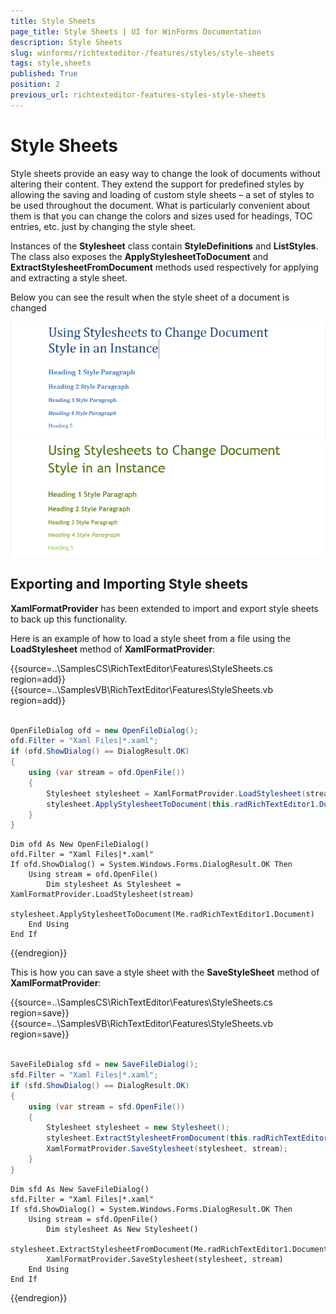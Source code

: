 ```yaml
---
title: Style Sheets
page_title: Style Sheets | UI for WinForms Documentation
description: Style Sheets
slug: winforms/richtexteditor-/features/styles/style-sheets
tags: style,sheets
published: True
position: 2
previous_url: richtexteditor-features-styles-style-sheets
---
```


# Style Sheets



Style sheets provide an easy way to change the look of documents without altering their content. They extend the support for predefined styles by allowing the saving and loading of custom style sheets – a set of styles to be used throughout the document. What is particularly convenient about them is that you can change the colors and sizes used for headings, TOC entries, etc. just by changing the style sheet.


Instances of the __Stylesheet__ class contain __StyleDefinitions__ and __ListStyles__. The class also exposes the __ApplyStylesheetToDocument__ and __ExtractStylesheetFromDocument__ methods used respectively for applying and extracting a style sheet.


Below you can see the result when the style sheet of a document is changed

![richtexteditor-features-styles-style-sheets 001](images/richtexteditor-features-styles-style-sheets001.png)![richtexteditor-features-styles-style-sheets 002](images/richtexteditor-features-styles-style-sheets002.png)

## Exporting and Importing Style sheets

__XamlFormatProvider__ has been extended to import and export style sheets to back up this functionality.
        
Here is an example of how to load a style sheet from a file using the __LoadStylesheet__ method of __XamlFormatProvider__:


{{source=..\SamplesCS\RichTextEditor\Features\StyleSheets.cs region=add}} 
{{source=..\SamplesVB\RichTextEditor\Features\StyleSheets.vb region=add}} 

````C#
            
OpenFileDialog ofd = new OpenFileDialog();
ofd.Filter = "Xaml Files|*.xaml";
if (ofd.ShowDialog() == DialogResult.OK)
{
    using (var stream = ofd.OpenFile())
    {
        Stylesheet stylesheet = XamlFormatProvider.LoadStylesheet(stream);
        stylesheet.ApplyStylesheetToDocument(this.radRichTextEditor1.Document);
    }
}

````
````VB.NET
Dim ofd As New OpenFileDialog()
ofd.Filter = "Xaml Files|*.xaml"
If ofd.ShowDialog() = System.Windows.Forms.DialogResult.OK Then
    Using stream = ofd.OpenFile()
        Dim stylesheet As Stylesheet = XamlFormatProvider.LoadStylesheet(stream)
        stylesheet.ApplyStylesheetToDocument(Me.radRichTextEditor1.Document)
    End Using
End If

````

{{endregion}} 


This is how you can save a style sheet with the __SaveStyleSheet__ method of __XamlFormatProvider__:

{{source=..\SamplesCS\RichTextEditor\Features\StyleSheets.cs region=save}} 
{{source=..\SamplesVB\RichTextEditor\Features\StyleSheets.vb region=save}} 

````C#
    
SaveFileDialog sfd = new SaveFileDialog();
sfd.Filter = "Xaml Files|*.xaml";
if (sfd.ShowDialog() == DialogResult.OK)
{
    using (var stream = sfd.OpenFile())
    {
        Stylesheet stylesheet = new Stylesheet();
        stylesheet.ExtractStylesheetFromDocument(this.radRichTextEditor1.Document);
        XamlFormatProvider.SaveStylesheet(stylesheet, stream);
    }
}

````
````VB.NET
Dim sfd As New SaveFileDialog()
sfd.Filter = "Xaml Files|*.xaml"
If sfd.ShowDialog() = System.Windows.Forms.DialogResult.OK Then
    Using stream = sfd.OpenFile()
        Dim stylesheet As New Stylesheet()
        stylesheet.ExtractStylesheetFromDocument(Me.radRichTextEditor1.Document)
        XamlFormatProvider.SaveStylesheet(stylesheet, stream)
    End Using
End If

````

{{endregion}} 



